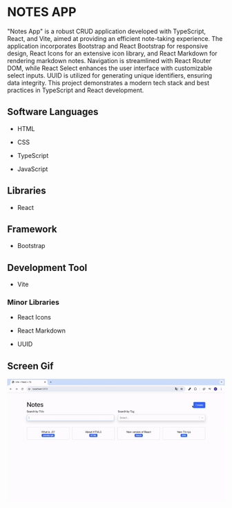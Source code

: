 <h1>NOTES APP</h1>

"Notes App" is a robust CRUD application developed with TypeScript, React, and Vite, aimed at providing an efficient note-taking experience. The application incorporates Bootstrap and React Bootstrap for responsive design, React Icons for an extensive icon library, and React Markdown for rendering markdown notes. Navigation is streamlined with React Router DOM, while React Select enhances the user interface with customizable select inputs. UUID is utilized for generating unique identifiers, ensuring data integrity. This project demonstrates a modern tech stack and best practices in TypeScript and React development.

<h2> Software Languages </h2>

- HTML

- CSS

- TypeScript

- JavaScript

<h2> Libraries </h2>

- React

<h2> Framework </h2>

- Bootstrap

<h2> Development Tool </h2>

- Vite

<h3> Minor Libraries </h3>

- React Icons

- React Markdown

- UUID

<h2> Screen Gif </h2>

![](note.gif)

